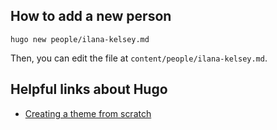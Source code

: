 
## How to add a new person

```
hugo new people/ilana-kelsey.md
```

Then, you can edit the file at `content/people/ilana-kelsey.md`.

## Helpful links about Hugo

* [Creating a theme from scratch](https://retrolog.io/blog/creating-a-hugo-theme-from-scratch/)
